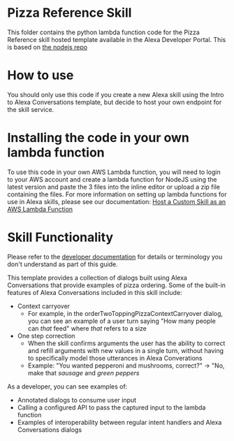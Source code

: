 ﻿# Pizza Reference Skill

This folder contains the python lambda function code for the Pizza Reference skill hosted template available in the Alexa Developer Portal. This is based on [the nodejs repo](https://github.com/alexa/alexa-cookbook/tree/master/feature-demos/alexa-conversations/pizza-reference-skill)

# How to use
You should only use this code if you create a new Alexa skill using the Intro to Alexa Conversations template, but decide to host your own endpoint for the skill service.

# Installing the code in your own lambda function
To use this code in your own AWS Lambda function, you will need to login to your AWS account and create a lambda function for NodeJS using the latest version and paste the 3 files into the inline editor or upload a zip file containing the files. For more information on setting up lambda functions for use in Alexa skills, please see our documentation: [Host a Custom Skill as an AWS Lambda Function](https://developer.amazon.com/en-US/docs/alexa/custom-skills/host-a-custom-skill-as-an-aws-lambda-function.html%28https://developer.amazon.com/en-US/docs/alexa/custom-skills/host-a-custom-skill-as-an-aws-lambda-function.html)


# Skill Functionality

Please refer to the [developer documentation](https://developer.amazon.com/en-US/docs/alexa/conversations/about-alexa-conversations.html) for details or terminology you don't understand as part of this guide.

This template provides a collection of dialogs built using Alexa Conversations that provide examples of pizza ordering. Some of the built-in features of Alexa Conversations included in this skill include:

 - Context carryover
    - For example, in the orderTwoToppingPizzaContextCarryover dialog, you can see an example of a user turn saying "How many people can *that* feed" where *that* refers to a size 
- One step correction
    - When the skill confirms arguments the user has the ability to correct and refill arguments with new values in a single turn, without having to specifically model those utterances in Alexa Converations
    - Example:  "You wanted pepperoni and mushrooms, correct?" -> "No, make that *sausage* and *green peppers*

As a developer, you can see examples of:

 - Annotated dialogs to consume user input
 - Calling a configured API to pass the captured input to the lambda function
 - Examples of interoperability between regular intent handlers and Alexa Conversations dialogs




